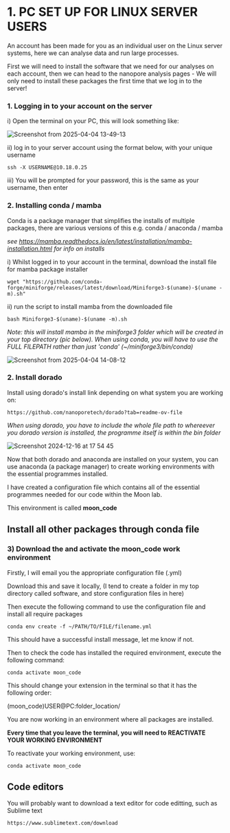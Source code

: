 

# 1. PC SET UP FOR LINUX SERVER USERS

An account has been made for you as an individual user on the Linux server systems, here we can analyse data and run large processes.

First we will need to install the software that we need for our analyses on each account, then we can head to the nanopore analysis pages - We will only need to install these packages the first time that we log in to the server!

### 1. Logging in to your account on the server

   i) Open the terminal on your PC, this will look something like:

![Screenshot from 2025-04-04 13-49-13](https://github.com/user-attachments/assets/bbac7c99-387e-40e8-9c17-92ca8cbd9805)

   ii) log in to your server account using the format below, with your unique username

```
ssh -X USERNAME@10.18.0.25
```

   iii) You will be prompted for your password, this is the same as your username, then enter



### 2. Installing conda / mamba

Conda is a package manager that simplifies the installs of multiple packages, there are various versions of this e.g. conda / anaconda / mamba

*see https://mamba.readthedocs.io/en/latest/installation/mamba-installation.html for info on installs*

   i) Whilst logged in to your account in the terminal, download the install file for mamba package installer

```
wget "https://github.com/conda-forge/miniforge/releases/latest/download/Miniforge3-$(uname)-$(uname -m).sh"
```

   ii) run the script to install mamba from the downloaded file

```
bash Miniforge3-$(uname)-$(uname -m).sh
```
*Note: this will install mamba in the miniforge3 folder which will be created in your top directory (pic below). When using conda, you will have to use the FULL FILEPATH rather than just 'conda' (~/miniforge3/bin/conda)* 

![Screenshot from 2025-04-04 14-08-12](https://github.com/user-attachments/assets/48784b3d-a8f8-4897-b822-118a4481ddc5)






### 2. Install dorado

Install using dorado's install link depending on what system you are working on:

```
https://github.com/nanoporetech/dorado?tab=readme-ov-file
```

*When using dorado, you have to include the whole file path to whereever you dorado version is installed, the programme itself is within the bin folder*

![Screenshot 2024-12-16 at 17 54 45](https://github.com/user-attachments/assets/a5f6f51a-c42f-419c-9ef0-c2b5870004ae)

Now that both dorado and anaconda are installed on your system, you can use anaconda (a package manager) to create working environments with the essential programmes installed.

I have created a configuration file which contains all of the essential programmes needed for our code within the Moon lab.

This environment is called **moon_code**

## Install all other packages through conda file

### 3) Download the and activate the moon_code work environment

Firstly, I will email you the appropriate configuration file (.yml)

Download this and save it locally, (I tend to create a folder in my top directory called software, and store configuration files in here)

Then execute the following command to use the configuration file and install all require packages 

```
conda env create -f ~/PATH/TO/FILE/filename.yml
```

This should have a successful install message, let me know if not.

Then to check the code has installed the required environment, execute the following command:

```
conda activate moon_code
```

This should change your extension in the terminal so that it has the following order:

(moon_code)USER@PC:folder_location/

You are now working in an environment where all packages are installed.

**Every time that you leave the terminal, you will need to REACTIVATE YOUR WORKING ENVIRONMENT**

To reactivate your working environment, use:

```
conda activate moon_code
```


## Code editors

You will probably want to download a text editor for code editting, such as Sublime text

```
https://www.sublimetext.com/download
```
